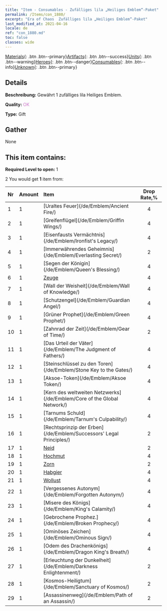 ```yaml
---
title: "Item - Consumables - Zufälliges lila „Heiliges Emblem“-Paket"
permalink: /Items/con_1880/
excerpt: "Era of Chaos  Zufälliges lila „Heiliges Emblem“-Paket"
last_modified_at: 2021-04-16
locale: de
ref: "con_1880.md"
toc: false
classes: wide
---
```

 [Materials](/de/Items/){: .btn .btn--primary}[Artifacts](/de/Items/Artifacts/){: .btn .btn--success}[Units](/de/Items/Units/){: .btn .btn--warning}[Heroes](/de/Items/Heroes/){: .btn .btn--danger}[Consumables](/de/Items/Consumables/){: .btn .btn--info}[Unknown](/de/Items/Unknown/){: .btn .btn--primary}

## Details
 **Beschreibung:** Gewährt 1 zufälliges lila Heiliges Emblem.

 **Quality:** <span style="color: #DA70D6">OK</span>

 **Type:** Gift

## Gather

  None

## This item contains:

 **Required Level to open:** 1

 2 You would get **1** item  from:

  | Nr | Amount |     Item    | Drop Rate,% |
  |:---|:-------|:------------|:---------:|
  | 1 | 1 | [Uraltes Feuer](/de/Emblem/Ancient Fire/) | 4 | 
  | 2 | 1 | [Greifenflügel](/de/Emblem/Griffin Wings/) | 4 | 
  | 3 | 1 | [Eisenfausts Vermächtnis](/de/Emblem/Ironfist's Legacy/) | 4 | 
  | 4 | 1 | [Immerwährendes Geheimnis](/de/Emblem/Everlasting Secret/) | 2 | 
  | 5 | 1 | [Segen der Königin](/de/Emblem/Queen's Blessing/) | 4 | 
  | 6 | 1 | [Zeuge](/de/Emblem/Witness/) | 4 | 
  | 7 | 1 | [Wall der Weisheit](/de/Emblem/Wall of Knowledge/) | 4 | 
  | 8 | 1 | [Schutzengel](/de/Emblem/Guardian Angel/) | 4 | 
  | 9 | 1 | [Grüner Prophet](/de/Emblem/Green Prophet/) | 4 | 
  | 10 | 1 | [Zahnrad der Zeit](/de/Emblem/Gear of Time/) | 2 | 
  | 11 | 1 | [Das Urteil der Väter](/de/Emblem/The Judgment of Fathers/) | 4 | 
  | 12 | 1 | [Steinschlüssel zu den Toren](/de/Emblem/Stone Key to the Gates/) | 4 | 
  | 13 | 1 | [Aksoe-Token](/de/Emblem/Aksoe Token/) | 4 | 
  | 14 | 1 | [Kern des weltweiten Netzwerks](/de/Emblem/Core of the Global Network/) | 4 | 
  | 15 | 1 | [Tarnums Schuld](/de/Emblem/Tarnum's Culpability/) | 4 | 
  | 16 | 1 | [Rechtsprinzip der Erben](/de/Emblem/Successors' Legal Principles/) | 2 | 
  | 17 | 1 | [Neid](/de/Emblem/Jealousy/) | 2 | 
  | 18 | 1 | [Hochmut](/de/Emblem/Arrogance/) | 4 | 
  | 19 | 1 | [Zorn](/de/Emblem/Anger/) | 2 | 
  | 20 | 1 | [Habgier](/de/Emblem/Greed/) | 4 | 
  | 21 | 1 | [Wollust](/de/Emblem/Lust/) | 4 | 
  | 22 | 1 | [Vergessenes Autonym](/de/Emblem/Forgotten Autonym/) | 4 | 
  | 23 | 1 | [Misere des Königs](/de/Emblem/King's Calamity/) | 4 | 
  | 24 | 1 | [Gebrochene Prophez.](/de/Emblem/Broken Prophecy/) | 4 | 
  | 25 | 1 | [Ominöses Zeichen](/de/Emblem/Ominous Sign/) | 4 | 
  | 26 | 1 | [Odem des Drachenkönigs](/de/Emblem/Dragon King's Breath/) | 4 | 
  | 27 | 1 | [Erleuchtung der Dunkelheit](/de/Emblem/Darkness Enlightenment/) | 2 | 
  | 28 | 1 | [Kosmos-Heiligtum](/de/Emblem/Sanctuary of Kosmos/) | 2 | 
  | 29 | 1 | [Assassinenweg](/de/Emblem/Path of an Assassin/) | 2 | 
